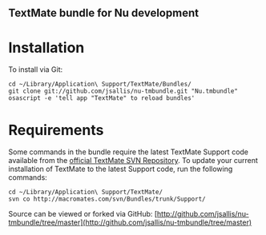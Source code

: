 TextMate bundle for Nu development
----------------------------------

Installation
============

To install via Git:

    cd ~/Library/Application\ Support/TextMate/Bundles/
    git clone git://github.com/jsallis/nu-tmbundle.git "Nu.tmbundle"
    osascript -e 'tell app "TextMate" to reload bundles'

Requirements
============

Some commands in the bundle require the latest TextMate Support code available from the [official TextMate SVN Repository](http://macromates.com/svn/Bundles/trunk/).
To update your current installation of TextMate to the latest Support code, run the following commands:

    cd ~/Library/Application\ Support/TextMate/
    svn co http://macromates.com/svn/Bundles/trunk/Support/


Source can be viewed or forked via GitHub: [http://github.com/jsallis/nu-tmbundle/tree/master](http://github.com/jsallis/nu-tmbundle/tree/master)